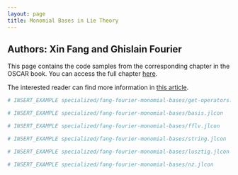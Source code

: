 ```yaml
---
layout: page
title: Monomial Bases in Lie Theory
---
```


## Authors: Xin Fang and Ghislain Fourier

This page contains the code samples from the corresponding chapter in the OSCAR book. You can access the full chapter [here](https://link.springer.com/chapter/10.1007/978-3-031-62127-7_13).

The interested reader can find more information in [this article](https://arxiv.org/pdf/2403.15018).

```julia
# INSERT_EXAMPLE specialized/fang-fourier-monomial-bases/get-operators.jlcon
```

```julia
# INSERT_EXAMPLE specialized/fang-fourier-monomial-bases/basis.jlcon
```

```julia
# INSERT_EXAMPLE specialized/fang-fourier-monomial-bases/fflv.jlcon
```

```julia
# INSERT_EXAMPLE specialized/fang-fourier-monomial-bases/string.jlcon
```

```julia
# INSERT_EXAMPLE specialized/fang-fourier-monomial-bases/lusztig.jlcon
```

```julia
# INSERT_EXAMPLE specialized/fang-fourier-monomial-bases/nz.jlcon
```
